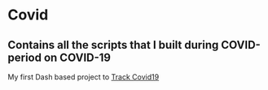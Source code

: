 # Covid
## Contains all the scripts that I built during COVID-period on COVID-19
My first Dash based project to [Track Covid19](https://github.com/Rishu20/Covid/tree/master/Covid%20Tracker)
